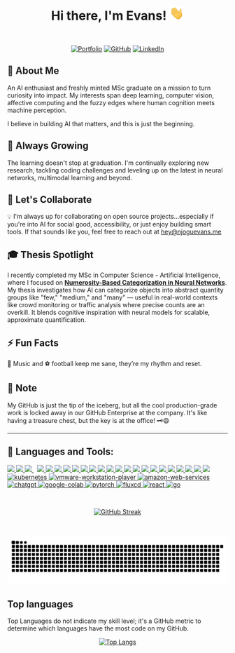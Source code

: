 <h1 align="center">Hi there, I'm Evans!</a> <img
src="https://github.com/EvansNjogu/EvansNjogu/blob/master/Hi.gif" height="32" /></h1>
<br />

<p align="center">
  <a href="https://njoguevans.me/">
    <img alt="Portfolio" title="Portfolio" height="48" width="48" src="https://njoguevans.me/PortfolioImage.svg"></a>
  <a href="https://github.com/EvansNjogu">
    <picture>
      <source media="(prefers-color-scheme: dark)" srcset="https://cdn.simpleicons.org/github/white">
      <img alt="GitHub" title="GitHub" height="48" width="48" src="https://cdn.simpleicons.org/github"></picture></a>
  <a href="https://www.linkedin.com/in/evans-njogu/">
    <img alt="LinkedIn" title="LinkedIn" height="48" width="48" src="https://upload.wikimedia.org/wikipedia/commons/c/ca/LinkedIn_logo_initials.png">
  </a>

</p>


## 🧠 About Me

An AI enthusiast and freshly minted MSc graduate on a mission to turn curiosity into impact. My interests span deep learning, computer vision, affective computing and the fuzzy edges where human cognition meets machine perception.

I believe in building AI that matters, and this is just the beginning.

## 🌱 Always Growing

The learning doesn't stop at graduation. I'm continually exploring new research, tackling coding challenges and leveling up on the latest in neural networks, multimodal learning and beyond.

## 👯 Let's Collaborate

💡 I'm always up for collaborating on open source projects...especially if you're into AI for social good, accessibility, or just enjoy building smart tools. If that sounds like you, feel free to reach out at [hey@njoguevans.me](mailto:hey@njoguevans.me)

## 🎓 Thesis Spotlight

I recently completed my MSc in Computer Science - Artificial Intelligence, where I focused on **[Numerosity-Based Categorization in Neural Networks](https://github.com/EvansNjogu/NumerosityBasedCategorization)**. My thesis investigates how AI can categorize objects into abstract quantity groups like "few," "medium," and "many" — useful in real-world contexts like crowd monitoring or traffic analysis where precise counts are an overkill. It blends cognitive inspiration with neural models for scalable, approximate quantification.

## ⚡ Fun Facts

🎵 Music and ⚽ football keep me sane, they’re my rhythm and reset.

## 📝 Note

My GitHub is just the tip of the iceberg, but all the cool production-grade work is locked away in our GitHub Enterprise at the company. It's like having a treasure chest, but the key is at the office! 🗝️😄

---

## 🚀 Languages and Tools:

<p align="left"> 
    <a href="https://www.tensorflow.org/" target="_blank"> <img src="https://img.icons8.com/color/48/000000/tensorflow.png"/> </a>
    <a href="https://www.python.org" target="_blank"> <img src="https://img.icons8.com/color/48/000000/python.png"/> </a> 
    <a style="padding-right:8px;" href="https://www.mysql.com/" target="_blank"> <img src="https://img.icons8.com/fluent/50/000000/mysql-logo.png"/> </a>
    <a href="https://cloud.google.com/" target="_blank"> <img src="https://img.icons8.com/color/48/000000/google-cloud-platform.png"/> </a>
    <a href="https://git-scm.com/" target="_blank"> <img src="https://img.icons8.com/color/48/000000/git.png"/> </a> 
    <a href="https://html.com/" target="_blank"> <img src="https://img.icons8.com/color/48/000000/html-5--v1.png"/> </a>   
    <a href="https://www.w3.org/Style/CSS/Overview.en.html" target="_blank"> <img src="https://img.icons8.com/color/48/000000/css3.png"/> </a> 
    <a href="https://www.jetbrains.com/pycharm/" target="_blank"> <img src="https://img.icons8.com/color/48/000000/pycharm.png"/> </a> 
    <a href="https://www.jetbrains.com/idea/" target="_blank"> <img src="https://img.icons8.com/color/48/000000/intellij-idea.png"/> </a>
    <a href="https://github.com/" target="_blank"> <img src="https://img.icons8.com/color-glass/48/000000/github.png"/> </a>
    <a href="https://opencv.org/" target="_blank"> <img src="https://img.icons8.com/color/48/000000/opencv.png"/> </a>
    <a href="https://www.javascript.com/" target="_blank"> <img src="https://img.icons8.com/color/48/000000/javascript.png"/> </a>
    <a href="https://www.java.com/en/" target="_blank"> <img src="https://img.icons8.com/color/48/000000/java-coffee-cup-logo--v1.png"/> </a>
    <a href="https://code.visualstudio.com/" target="_blank"> <img src="https://img.icons8.com/color/48/000000/visual-studio-code-2019.png"/> </a>
    <a href="https://www.php.net/" target="_blank"> <img src="https://img.icons8.com/officexs/40/000000/php-logo.png"/> </a>
    <a href="https://laravel.com/" target="_blank"> <img src="https://img.icons8.com/fluency/48/000000/laravel.png"/> </a>
    <a href="https://www.ansible.com/" target="_blank"> <img src="https://img.icons8.com/color/48/null/ansible.png"/> </a>
    <a href="https://www.docker.com/" target="_blank"> <img src="https://img.icons8.com/fluency/48/null/docker.png"/> </a>
    <a href="https://www.linux.com/" target="_blank"> <img src="https://img.icons8.com/color/48/null/linux--v1.png"/> </a>
    <a href="https://jupyter.org/" target="_blank"> <img src="https://img.icons8.com/fluency/48/null/jupyter.png"/> </a>
    <a href="https://www.jenkins.io/" target="_blank"> <img src="https://img.icons8.com/color/48/null/jenkins.png"/> </a>
    <a href="https://jira.atlassian.com/" target="_blank"> <img src="https://img.icons8.com/color/48/null/jira.png"/> </a>
    <a href="https://www.postgresql.org/" target="_blank"> <img src="https://img.icons8.com/color/48/postgreesql.png"/> </a>
    <a href="https://kubernetes.io/" target="_blank"> <img width="48" height="48" src="https://img.icons8.com/color/48/kubernetes.png" alt="kubernetes"/> </a>
    <a href="https://docs.vmware.com/" target="_blank"> <img width="48" height="48" src="https://img.icons8.com/fluency/48/vmware-workstation-player.png" alt="vmware-workstation-player"/> </a>
    <a href="https://aws.amazon.com/" target="_blank"> <img width="48" height="48" src="https://img.icons8.com/color/48/amazon-web-services.png" alt="amazon-web-services"/> </a>
    <a href="https://chatgpt.com/" target="_blank"> <img width="50" height="50" src="https://img.icons8.com/ios/50/chatgpt.png" alt="chatgpt"/>  </a>
    <a href="https://colab.google/" target="_blank"> <img width="48" height="48" src="https://img.icons8.com/color/48/google-colab.png" alt="google-colab"/> </a>
    <a href="https://pytorch.org/" target="_blank"> <img width="48" height="48" src="https://img.icons8.com/fluency/48/pytorch.png" alt="pytorch"/> </a>
    <a href="https://fluxcd.io/" target="_blank"> <img width="48" height="48" src="https://njoguevans.me/fluxcd.png" alt="fluxcd"/> </a>
    <a href="https://react.dev/" target="_blank"> <img width="48" height="48" src="https://img.icons8.com/external-tal-revivo-color-tal-revivo/48/external-react-a-javascript-library-for-building-user-interfaces-logo-color-tal-revivo.png" alt="react"/> </a>
    <a href="https://go.dev/" target="_blank"> <img width="48" height="48" src="https://njoguevans.me/go-language.png" alt="go"/> </a>
</p>

<br/>

<p align="center">
  <a href="https://git.io/streak-stats">
    <img src="https://github-readme-streak-stats-eight.vercel.app/?user=EvansNjogu&theme=graywhite" alt="GitHub Streak" />
  </a>
</p>

<br/>
<br/>

<picture>
  <source media="(prefers-color-scheme: dark)" srcset="https://raw.githubusercontent.com/EvansNjogu/EvansNjogu/output/github-snake-dark.svg" />
  <source media="(prefers-color-scheme: light)" srcset="https://raw.githubusercontent.com/EvansNjogu/EvansNjogu/output/github-snake.svg" />
  <img alt="github-snake" src="https://raw.githubusercontent.com/EvansNjogu/EvansNjogu/output/github-snake.svg" />
</picture>


## Top languages
Top Languages do not indicate my skill level; it's a GitHub metric to determine which languages have the most code on my GitHub.

<p align="center">
  <a href="https://github.com/EvansNjogu/github-readme-stats">
    <img src="https://github-readme-stats.vercel.app/api/top-langs/?username=EvansNjogu&hide=javascript,html&theme=graywhite" alt="Top Langs" />
  </a>
</p>

